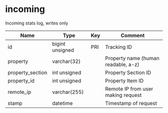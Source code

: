 # incoming

Incoming stats log, writes only

| Name             | Type            | Key | Comment                             |
|------------------|-----------------|-----|-------------------------------------|
| id               | bigint unsigned | PRI | Tracking ID                         |
| property         | varchar(32)     |     | Property name (human readable, a-z) |
| property_section | int unsigned    |     | Property Section ID                 |
| property_id      | int unsigned    |     | Property Item ID                    |
| remote_ip        | varchar(255)    |     | Remote IP from user making request  |
| stamp            | datetime        |     | Timestamp of request                |
